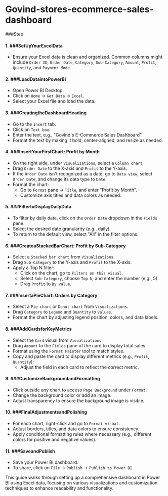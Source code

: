# Govind-stores-ecommerce-sales-dashboard

###Step

#### 1. ###SetUpYourExcelData
- Ensure your Excel data is clean and organized. Common columns might include `Order ID`, `Order Date`, `Category`, `Sub-Category`, `Amount`, `Profit`, `Quantity`, and `Payment Mode`.

#### 2. ###LoadDataintoPowerBI
- Open Power BI Desktop.
- Click on `Home` -> `Get Data` -> `Excel`.
- Select your Excel file and load the data.

#### 3. ###CreatingtheDashboardHeading
- Go to the `Insert` tab.
- Click on `Text box`.
- Enter the text, e.g., "Govind's E-Commerce Sales Dashboard".
- Format the text by making it bold, center-aligned, and resize as needed.

#### 4. ###InsertYourFirstChart: Profit by Month
- On the right side, under `Visualizations`, select a `Column chart`.
- Drag `Order Date` to the X-axis and `Profit` to the Y-axis.
- If the `Order Date` isn't recognized as a date, go to `Data view`, select `Order Date`, and change its data type to `Date`.
- Format the chart:
  - Go to `Format` pane -> `Title`, and enter "Profit by Month".
  - Customize axis titles and data colors as needed.
  
#### 5. ###FiltertoDisplayDailyData
- To filter by daily data, click on the `Order Date` dropdown in the `Fields` pane.
- Select the desired date granularity (e.g., daily).
- To return to the default view, select "All" in the filter options.

#### 6. ###CreateaStackedBarChart: Profit by Sub-Category
- Select a `Stacked bar chart` from `Visualizations`.
- Drag `Sub-Category` to the Y-axis and `Profit` to the X-axis.
- Apply a Top N filter:
  - Click on the chart, go to `Filters on this visual`.
  - Select `Sub-Category`, choose `Top N`, and enter the number (e.g., 5).
  - Drag `Profit` to `By value`.

#### 7. ###InsertaPieChart: Orders by Category
- Select a `Pie chart` or `Donut chart` from `Visualizations`.
- Drag `Category` to `Legend` and `Quantity` to `Values`.
- Format the chart by adjusting legend position, colors, and data labels.

#### 8. ###AddCardsforKeyMetrics
- Select the `Card` visual from `Visualizations`.
- Drag `Amount` to the `Fields` pane of the card to display total sales.
- Format using the `Format Painter` tool to match styles.
- Copy and paste the card to display different metrics (e.g., `Profit`, `Quantity`):
  - Adjust the field in each card to reflect the correct metric.

#### 9. ###CustomizeBackgroundandFormatting
- Click outside any chart to access `Page Background` under `Format`.
- Change the background color or add an image.
- Adjust transparency to ensure the background image is visible.
  
#### 10. ###FinalAdjustmentsandPolishing
- For each chart, right-click and go to `Format visual`.
- Adjust borders, titles, and data colors to ensure consistency.
- Apply conditional formatting rules where necessary (e.g., different colors for positive and negative values).

#### 11. ###SaveandPublish
- Save your Power BI dashboard.
- To share, click on `File` -> `Publish` -> `Publish to Power BI`.

This guide walks through setting up a comprehensive dashboard in Power BI using Excel data, focusing on various visualizations and customization techniques to enhance readability and functionality.
